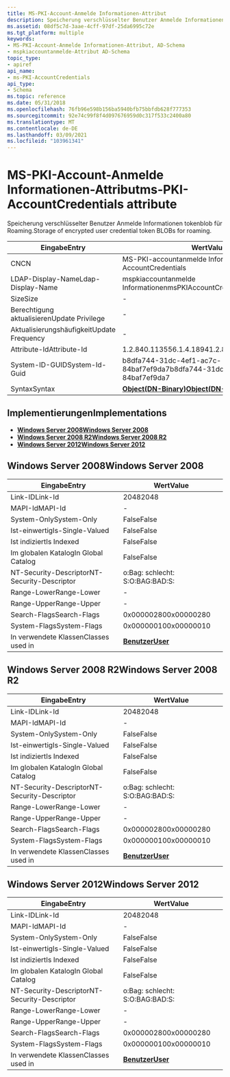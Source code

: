 ```yaml
---
title: MS-PKI-Account-Anmelde Informationen-Attribut
description: Speicherung verschlüsselter Benutzer Anmelde Informationen tokenblob für Roaming. | MS-PKI-Account-Anmelde Informationen-Attribut
ms.assetid: 08df5c7d-3aae-4cff-97df-25da6995c72e
ms.tgt_platform: multiple
keywords:
- MS-PKI-Account-Anmelde Informationen-Attribut, AD-Schema
- mspkiaccountanmelde-Attribut AD-Schema
topic_type:
- apiref
api_name:
- ms-PKI-AccountCredentials
api_type:
- Schema
ms.topic: reference
ms.date: 05/31/2018
ms.openlocfilehash: 76fb96e598b156ba5940bfb75bbfdb628f777353
ms.sourcegitcommit: 92e74c99f8f4d097676959d0c317f533c2400a80
ms.translationtype: MT
ms.contentlocale: de-DE
ms.lasthandoff: 03/09/2021
ms.locfileid: "103961341"
---
```

# <a name="ms-pki-accountcredentials-attribute"></a><span data-ttu-id="00336-106">MS-PKI-Account-Anmelde Informationen-Attribut</span><span class="sxs-lookup"><span data-stu-id="00336-106">ms-PKI-AccountCredentials attribute</span></span>

<span data-ttu-id="00336-107">Speicherung verschlüsselter Benutzer Anmelde Informationen tokenblob für Roaming.</span><span class="sxs-lookup"><span data-stu-id="00336-107">Storage of encrypted user credential token BLOBs for roaming.</span></span>



| <span data-ttu-id="00336-108">Eingabe</span><span class="sxs-lookup"><span data-stu-id="00336-108">Entry</span></span> | <span data-ttu-id="00336-109">Wert</span><span class="sxs-lookup"><span data-stu-id="00336-109">Value</span></span> |
|-------------------|-------------------------------------------------|
| <span data-ttu-id="00336-110">CN</span><span class="sxs-lookup"><span data-stu-id="00336-110">CN</span></span>                | <span data-ttu-id="00336-111">MS-PKI-accountanmelde Informationen</span><span class="sxs-lookup"><span data-stu-id="00336-111">ms-PKI-AccountCredentials</span></span>                       |
| <span data-ttu-id="00336-112">LDAP-Display-Name</span><span class="sxs-lookup"><span data-stu-id="00336-112">Ldap-Display-Name</span></span> | <span data-ttu-id="00336-113">mspkiaccountanmelde Informationen</span><span class="sxs-lookup"><span data-stu-id="00336-113">msPKIAccountCredentials</span></span>                         |
| <span data-ttu-id="00336-114">Size</span><span class="sxs-lookup"><span data-stu-id="00336-114">Size</span></span>              | \-                                              |
| <span data-ttu-id="00336-115">Berechtigung aktualisieren</span><span class="sxs-lookup"><span data-stu-id="00336-115">Update Privilege</span></span>  | \-                                              |
| <span data-ttu-id="00336-116">Aktualisierungshäufigkeit</span><span class="sxs-lookup"><span data-stu-id="00336-116">Update Frequency</span></span>  | \-                                              |
| <span data-ttu-id="00336-117">Attribute-Id</span><span class="sxs-lookup"><span data-stu-id="00336-117">Attribute-Id</span></span>      | <span data-ttu-id="00336-118">1.2.840.113556.1.4.1894</span><span class="sxs-lookup"><span data-stu-id="00336-118">1.2.840.113556.1.4.1894</span></span>                         |
| <span data-ttu-id="00336-119">System-ID-GUID</span><span class="sxs-lookup"><span data-stu-id="00336-119">System-Id-Guid</span></span>    | <span data-ttu-id="00336-120">b8dfa744-31dc-4ef1-ac7c-84baf7ef9da7</span><span class="sxs-lookup"><span data-stu-id="00336-120">b8dfa744-31dc-4ef1-ac7c-84baf7ef9da7</span></span>            |
| <span data-ttu-id="00336-121">Syntax</span><span class="sxs-lookup"><span data-stu-id="00336-121">Syntax</span></span>            | [<span data-ttu-id="00336-122">**Object(DN-Binary)**</span><span class="sxs-lookup"><span data-stu-id="00336-122">**Object(DN-Binary)**</span></span>](s-object-dn-binary.md) |



## <a name="implementations"></a><span data-ttu-id="00336-123">Implementierungen</span><span class="sxs-lookup"><span data-stu-id="00336-123">Implementations</span></span>

-   [<span data-ttu-id="00336-124">**Windows Server 2008**</span><span class="sxs-lookup"><span data-stu-id="00336-124">**Windows Server 2008**</span></span>](#windows-server-2008)
-   [<span data-ttu-id="00336-125">**Windows Server 2008 R2**</span><span class="sxs-lookup"><span data-stu-id="00336-125">**Windows Server 2008 R2**</span></span>](#windows-server-2008-r2)
-   [<span data-ttu-id="00336-126">**Windows Server 2012**</span><span class="sxs-lookup"><span data-stu-id="00336-126">**Windows Server 2012**</span></span>](#windows-server-2012)

## <a name="windows-server-2008"></a><span data-ttu-id="00336-127">Windows Server 2008</span><span class="sxs-lookup"><span data-stu-id="00336-127">Windows Server 2008</span></span>



| <span data-ttu-id="00336-128">Eingabe</span><span class="sxs-lookup"><span data-stu-id="00336-128">Entry</span></span> | <span data-ttu-id="00336-129">Wert</span><span class="sxs-lookup"><span data-stu-id="00336-129">Value</span></span> |
|------------------------|-----------------------------------|
| <span data-ttu-id="00336-130">Link-ID</span><span class="sxs-lookup"><span data-stu-id="00336-130">Link-Id</span></span>                | <span data-ttu-id="00336-131">2048</span><span class="sxs-lookup"><span data-stu-id="00336-131">2048</span></span>                              |
| <span data-ttu-id="00336-132">MAPI-Id</span><span class="sxs-lookup"><span data-stu-id="00336-132">MAPI-Id</span></span>                | \-                                |
| <span data-ttu-id="00336-133">System-Only</span><span class="sxs-lookup"><span data-stu-id="00336-133">System-Only</span></span>            | <span data-ttu-id="00336-134">False</span><span class="sxs-lookup"><span data-stu-id="00336-134">False</span></span>                             |
| <span data-ttu-id="00336-135">Ist-einwertig</span><span class="sxs-lookup"><span data-stu-id="00336-135">Is-Single-Valued</span></span>       | <span data-ttu-id="00336-136">False</span><span class="sxs-lookup"><span data-stu-id="00336-136">False</span></span>                             |
| <span data-ttu-id="00336-137">Ist indiziert</span><span class="sxs-lookup"><span data-stu-id="00336-137">Is Indexed</span></span>             | <span data-ttu-id="00336-138">False</span><span class="sxs-lookup"><span data-stu-id="00336-138">False</span></span>                             |
| <span data-ttu-id="00336-139">Im globalen Katalog</span><span class="sxs-lookup"><span data-stu-id="00336-139">In Global Catalog</span></span>      | <span data-ttu-id="00336-140">False</span><span class="sxs-lookup"><span data-stu-id="00336-140">False</span></span>                             |
| <span data-ttu-id="00336-141">NT-Security-Descriptor</span><span class="sxs-lookup"><span data-stu-id="00336-141">NT-Security-Descriptor</span></span> | <span data-ttu-id="00336-142">o:Bag: schlecht: S:</span><span class="sxs-lookup"><span data-stu-id="00336-142">O:BAG:BAD:S:</span></span>                      |
| <span data-ttu-id="00336-143">Range-Lower</span><span class="sxs-lookup"><span data-stu-id="00336-143">Range-Lower</span></span>            | \-                                |
| <span data-ttu-id="00336-144">Range-Upper</span><span class="sxs-lookup"><span data-stu-id="00336-144">Range-Upper</span></span>            | \-                                |
| <span data-ttu-id="00336-145">Search-Flags</span><span class="sxs-lookup"><span data-stu-id="00336-145">Search-Flags</span></span>           | <span data-ttu-id="00336-146">0x00000280</span><span class="sxs-lookup"><span data-stu-id="00336-146">0x00000280</span></span>                        |
| <span data-ttu-id="00336-147">System-Flags</span><span class="sxs-lookup"><span data-stu-id="00336-147">System-Flags</span></span>           | <span data-ttu-id="00336-148">0x00000010</span><span class="sxs-lookup"><span data-stu-id="00336-148">0x00000010</span></span>                        |
| <span data-ttu-id="00336-149">In verwendete Klassen</span><span class="sxs-lookup"><span data-stu-id="00336-149">Classes used in</span></span>        | [<span data-ttu-id="00336-150">**Benutzer**</span><span class="sxs-lookup"><span data-stu-id="00336-150">**User**</span></span>](c-user.md)<br/> |



## <a name="windows-server-2008-r2"></a><span data-ttu-id="00336-151">Windows Server 2008 R2</span><span class="sxs-lookup"><span data-stu-id="00336-151">Windows Server 2008 R2</span></span>



| <span data-ttu-id="00336-152">Eingabe</span><span class="sxs-lookup"><span data-stu-id="00336-152">Entry</span></span> | <span data-ttu-id="00336-153">Wert</span><span class="sxs-lookup"><span data-stu-id="00336-153">Value</span></span> |
|------------------------|-----------------------------------|
| <span data-ttu-id="00336-154">Link-ID</span><span class="sxs-lookup"><span data-stu-id="00336-154">Link-Id</span></span>                | <span data-ttu-id="00336-155">2048</span><span class="sxs-lookup"><span data-stu-id="00336-155">2048</span></span>                              |
| <span data-ttu-id="00336-156">MAPI-Id</span><span class="sxs-lookup"><span data-stu-id="00336-156">MAPI-Id</span></span>                | \-                                |
| <span data-ttu-id="00336-157">System-Only</span><span class="sxs-lookup"><span data-stu-id="00336-157">System-Only</span></span>            | <span data-ttu-id="00336-158">False</span><span class="sxs-lookup"><span data-stu-id="00336-158">False</span></span>                             |
| <span data-ttu-id="00336-159">Ist-einwertig</span><span class="sxs-lookup"><span data-stu-id="00336-159">Is-Single-Valued</span></span>       | <span data-ttu-id="00336-160">False</span><span class="sxs-lookup"><span data-stu-id="00336-160">False</span></span>                             |
| <span data-ttu-id="00336-161">Ist indiziert</span><span class="sxs-lookup"><span data-stu-id="00336-161">Is Indexed</span></span>             | <span data-ttu-id="00336-162">False</span><span class="sxs-lookup"><span data-stu-id="00336-162">False</span></span>                             |
| <span data-ttu-id="00336-163">Im globalen Katalog</span><span class="sxs-lookup"><span data-stu-id="00336-163">In Global Catalog</span></span>      | <span data-ttu-id="00336-164">False</span><span class="sxs-lookup"><span data-stu-id="00336-164">False</span></span>                             |
| <span data-ttu-id="00336-165">NT-Security-Descriptor</span><span class="sxs-lookup"><span data-stu-id="00336-165">NT-Security-Descriptor</span></span> | <span data-ttu-id="00336-166">o:Bag: schlecht: S:</span><span class="sxs-lookup"><span data-stu-id="00336-166">O:BAG:BAD:S:</span></span>                      |
| <span data-ttu-id="00336-167">Range-Lower</span><span class="sxs-lookup"><span data-stu-id="00336-167">Range-Lower</span></span>            | \-                                |
| <span data-ttu-id="00336-168">Range-Upper</span><span class="sxs-lookup"><span data-stu-id="00336-168">Range-Upper</span></span>            | \-                                |
| <span data-ttu-id="00336-169">Search-Flags</span><span class="sxs-lookup"><span data-stu-id="00336-169">Search-Flags</span></span>           | <span data-ttu-id="00336-170">0x00000280</span><span class="sxs-lookup"><span data-stu-id="00336-170">0x00000280</span></span>                        |
| <span data-ttu-id="00336-171">System-Flags</span><span class="sxs-lookup"><span data-stu-id="00336-171">System-Flags</span></span>           | <span data-ttu-id="00336-172">0x00000010</span><span class="sxs-lookup"><span data-stu-id="00336-172">0x00000010</span></span>                        |
| <span data-ttu-id="00336-173">In verwendete Klassen</span><span class="sxs-lookup"><span data-stu-id="00336-173">Classes used in</span></span>        | [<span data-ttu-id="00336-174">**Benutzer**</span><span class="sxs-lookup"><span data-stu-id="00336-174">**User**</span></span>](c-user.md)<br/> |



## <a name="windows-server-2012"></a><span data-ttu-id="00336-175">Windows Server 2012</span><span class="sxs-lookup"><span data-stu-id="00336-175">Windows Server 2012</span></span>



| <span data-ttu-id="00336-176">Eingabe</span><span class="sxs-lookup"><span data-stu-id="00336-176">Entry</span></span> | <span data-ttu-id="00336-177">Wert</span><span class="sxs-lookup"><span data-stu-id="00336-177">Value</span></span> |
|------------------------|-----------------------------------|
| <span data-ttu-id="00336-178">Link-ID</span><span class="sxs-lookup"><span data-stu-id="00336-178">Link-Id</span></span>                | <span data-ttu-id="00336-179">2048</span><span class="sxs-lookup"><span data-stu-id="00336-179">2048</span></span>                              |
| <span data-ttu-id="00336-180">MAPI-Id</span><span class="sxs-lookup"><span data-stu-id="00336-180">MAPI-Id</span></span>                | \-                                |
| <span data-ttu-id="00336-181">System-Only</span><span class="sxs-lookup"><span data-stu-id="00336-181">System-Only</span></span>            | <span data-ttu-id="00336-182">False</span><span class="sxs-lookup"><span data-stu-id="00336-182">False</span></span>                             |
| <span data-ttu-id="00336-183">Ist-einwertig</span><span class="sxs-lookup"><span data-stu-id="00336-183">Is-Single-Valued</span></span>       | <span data-ttu-id="00336-184">False</span><span class="sxs-lookup"><span data-stu-id="00336-184">False</span></span>                             |
| <span data-ttu-id="00336-185">Ist indiziert</span><span class="sxs-lookup"><span data-stu-id="00336-185">Is Indexed</span></span>             | <span data-ttu-id="00336-186">False</span><span class="sxs-lookup"><span data-stu-id="00336-186">False</span></span>                             |
| <span data-ttu-id="00336-187">Im globalen Katalog</span><span class="sxs-lookup"><span data-stu-id="00336-187">In Global Catalog</span></span>      | <span data-ttu-id="00336-188">False</span><span class="sxs-lookup"><span data-stu-id="00336-188">False</span></span>                             |
| <span data-ttu-id="00336-189">NT-Security-Descriptor</span><span class="sxs-lookup"><span data-stu-id="00336-189">NT-Security-Descriptor</span></span> | <span data-ttu-id="00336-190">o:Bag: schlecht: S:</span><span class="sxs-lookup"><span data-stu-id="00336-190">O:BAG:BAD:S:</span></span>                      |
| <span data-ttu-id="00336-191">Range-Lower</span><span class="sxs-lookup"><span data-stu-id="00336-191">Range-Lower</span></span>            | \-                                |
| <span data-ttu-id="00336-192">Range-Upper</span><span class="sxs-lookup"><span data-stu-id="00336-192">Range-Upper</span></span>            | \-                                |
| <span data-ttu-id="00336-193">Search-Flags</span><span class="sxs-lookup"><span data-stu-id="00336-193">Search-Flags</span></span>           | <span data-ttu-id="00336-194">0x00000280</span><span class="sxs-lookup"><span data-stu-id="00336-194">0x00000280</span></span>                        |
| <span data-ttu-id="00336-195">System-Flags</span><span class="sxs-lookup"><span data-stu-id="00336-195">System-Flags</span></span>           | <span data-ttu-id="00336-196">0x00000010</span><span class="sxs-lookup"><span data-stu-id="00336-196">0x00000010</span></span>                        |
| <span data-ttu-id="00336-197">In verwendete Klassen</span><span class="sxs-lookup"><span data-stu-id="00336-197">Classes used in</span></span>        | [<span data-ttu-id="00336-198">**Benutzer**</span><span class="sxs-lookup"><span data-stu-id="00336-198">**User**</span></span>](c-user.md)<br/> |



 

 





